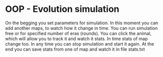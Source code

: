 # OOP - Evolution simulation
On the begging you set parameters for simulation. In this moment you can add another maps, 
to watch how it change in time. You can run simulation free or for specified number of eras (rounds).
You can click the animal, which will allow you to track it and watch it stats. In time stats of map change too.
In any time you can stop simulation and start it again. At the end you can save stats from one of map and watch it in file 
stats.txt
